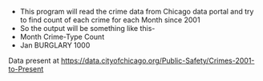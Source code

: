 * This program will read the crime data from Chicago data portal and try to find count of each crime for each Month since 2001
* So the output will be something like this-
* Month Crime-Type Count
* Jan   BURGLARY   1000

Data present at https://data.cityofchicago.org/Public-Safety/Crimes-2001-to-Present
